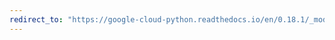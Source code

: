 ```yaml
---
redirect_to: "https://google-cloud-python.readthedocs.io/en/0.18.1/_modules/gcloud/monitoring/metric.html"
---
```

